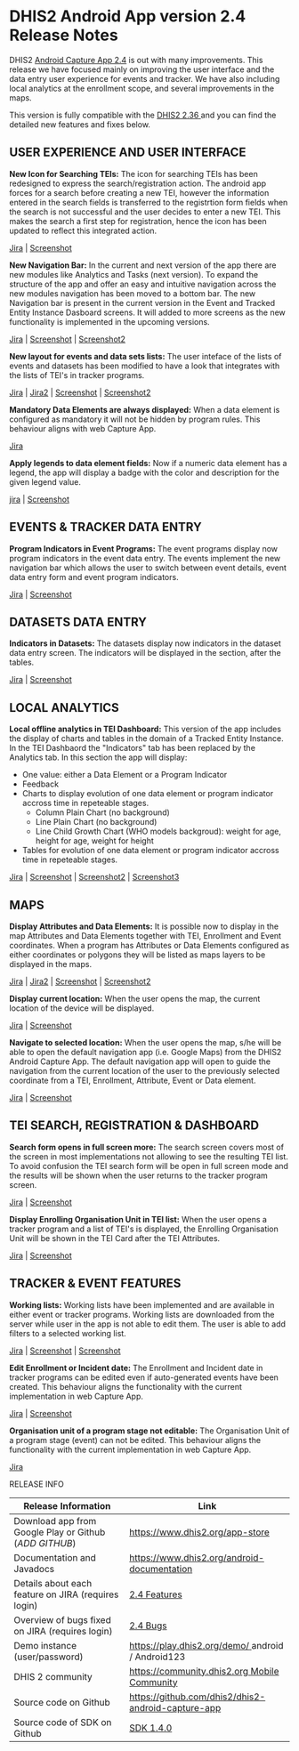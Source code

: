 # DHIS2 Android App version 2.4 Release Notes

DHIS2 [Android Capture App 2.4](https://www.dhis2.org/android-2-4) is out with many improvements. This release we have focused mainly on improving the user interface and the data entry user experience for events and tracker. We have also including local analytics at the enrollment scope, and several improvements in the maps.

This version is fully compatible with the [DHIS2 2.36 ](https://www.dhis2.org/236) and you can find the detailed new features and fixes below.


## USER EXPERIENCE AND USER INTERFACE
**New Icon for Searching TEIs:** The icon for searching TEIs has been redesigned to express the search/registration action. The android app forces for a search before creating a new TEI, however the information entered in the search fields is transferred to the registrtion form fields when the search is not successful and the user decides to enter a new TEI. This makes the search a first step for registration, hence the icon has been updated to reflect this integrated action.

[Jira](https://jira.dhis2.org/browse/ANDROAPP-3527) | [Screenshot](https://s3-eu-west-1.amazonaws.com/content.dhis2.org/dhis2-android/release+notes+2.4/2.4-release-screenshot01.png)

**New Navigation Bar:** In the current and next version of the app there are new modules like Analytics and Tasks (next version). To expand the structure of the app and offer an easy and intuitive navigation across the new modules navigation has been moved to a bottom bar. The new Navigation bar is present in the current version in the Event and Tracked Entity Instance Dasboard screens. It will added to more screens as the new functionality is implemented in the upcoming versions.  

[Jira](https://jira.dhis2.org/browse/ANDROAPP-3510) | [Screenshot](https://s3-eu-west-1.amazonaws.com/content.dhis2.org/dhis2-android/release+notes+2.4/2.4-release-screenshot02.png) | [Screenshot2](https://s3-eu-west-1.amazonaws.com/content.dhis2.org/dhis2-android/release+notes+2.4/2.4-release-screenshot22.png)


**New layout for events and data sets lists:** The user inteface of the lists of events and datasets has been modified to have a look that integrates with the lists of TEI's in tracker programs.

[Jira](https://jira.dhis2.org/browse/ANDROAPP-3562) | [Jira2](https://jira.dhis2.org/browse/ANDROAPP-3563) | [Screenshot](https://s3-eu-west-1.amazonaws.com/content.dhis2.org/dhis2-android/release+notes+2.4/2.4-release-screenshot23.png) | [Screenshot2](https://s3-eu-west-1.amazonaws.com/content.dhis2.org/dhis2-android/release+notes+2.4/2.4-release-screenshot26.png)

**Mandatory Data Elements are always displayed:** When a data element is configured as mandatory it will not be hidden by program rules. This behaviour aligns with web Capture App. 

[Jira](https://jira.dhis2.org/browse/ANDROAPP-3497) 

**Apply legends to data element fields:** Now if a numeric data element has a legend, the app will display a badge with the color and description for the given legend value.

[jira](https://jira.dhis2.org/browse/ANDROAPP-3312) | [Screenshot](https://s3-eu-west-1.amazonaws.com/content.dhis2.org/dhis2-android/release+notes+2.4/2.4-release-screenshot12.png)

## EVENTS & TRACKER DATA ENTRY

**Program Indicators in Event Programs:** The event programs display now program indicators in the event data entry. The events implement the new navigation bar which allows the user to switch between event details, event data entry form and event program indicators.

[Jira](https://jira.dhis2.org/browse/ANDROAPP-3463) | [Screenshot](https://s3-eu-west-1.amazonaws.com/content.dhis2.org/dhis2-android/release+notes+2.4/2.4-release-screenshot24.png)

## DATASETS DATA ENTRY
**Indicators in Datasets:** The datasets display now indicators in the dataset data entry screen. The indicators will be displayed in the section, after the tables. 

[Jira](https://jira.dhis2.org/browse/ANDROAPP-3464) | [Screenshot](https://s3-eu-west-1.amazonaws.com/content.dhis2.org/dhis2-android/release+notes+2.4/2.4-release-screenshot25.png)


## LOCAL ANALYTICS
**Local offline analytics in TEI Dashboard:** This version of the app includes the display of charts and tables in the domain of a Tracked Entity Instance. In the TEI Dashbaord the "Indicators" tab has been replaced by the Analytics tab. In this section the app will display:

- One value: either a Data Element or a Program Indicator
- Feedback
- Charts to display evolution of one data element or program indicator accross time in repeteable stages.
  - Column Plain Chart (no background)
  - Line Plain Chart (no background)
  - Line Child Growth Chart (WHO models backgroud): weight for age, height for age, weight for height
- Tables for evolution of one data element or program indicator accross time in repeteable stages.

[Jira](https://jira.dhis2.org/browse/ANDROAPP-664) | [Screenshot](https://s3-eu-west-1.amazonaws.com/content.dhis2.org/dhis2-android/release+notes+2.4/2.4-release-screenshot07.png) | [Screenshot2](https://s3-eu-west-1.amazonaws.com/content.dhis2.org/dhis2-android/release+notes+2.4/2.4-release-screenshot06.png) | [Screenshot3](https://s3-eu-west-1.amazonaws.com/content.dhis2.org/dhis2-android/release+notes+2.4/2.4-release-screenshot08.png)

## MAPS
**Display Attributes and Data Elements:** It is possible now to display in the map Attributes and Data Elements together with TEI, Enrollment and Event coordinates. When a program has Attributes or Data Elements configured as either coordinates or polygons they will be listed as maps layers to be displayed in the maps. 

[Jira](https://jira.dhis2.org/browse/ANDROAPP-2893) | [Jira2](https://jira.dhis2.org/browse/ANDROAPP-2978) | [Screenshot](https://s3-eu-west-1.amazonaws.com/content.dhis2.org/dhis2-android/release+notes+2.4/2.4-release-screenshot18.png) | [Screenshot2](https://s3-eu-west-1.amazonaws.com/content.dhis2.org/dhis2-android/release+notes+2.4/2.4-release-screenshot19.png)

**Display current location:** When the user opens the map, the current location of the device will be displayed.

[Jira](https://jira.dhis2.org/browse/ANDROAPP-3466) | [Screenshot](https://s3-eu-west-1.amazonaws.com/content.dhis2.org/dhis2-android/release+notes+2.4/2.4-release-screenshot17.png)

**Navigate to selected location:** When the user opens the map, s/he will be able to open the default navigation app (i.e. Google Maps) from the DHIS2 Android Capture App. The default navigation app will open to guide the navigation from the current location of the user to the previously selected coordinate from a TEI, Enrollment, Attribute, Event or Data element.

[Jira](https://jira.dhis2.org/browse/ANDROAPP-3467) | [Screenshot](https://s3-eu-west-1.amazonaws.com/content.dhis2.org/dhis2-android/release+notes+2.4/2.4-release-screenshot05.png)


## TEI SEARCH, REGISTRATION & DASHBOARD

**Search form opens in full screen more:** The search screen covers most of the screen in most implementations not allowing to see the resulting TEI list. To avoid confusion the TEI search form will be open in full screen mode and the results will be shown when the user returns to the tracker program screen. 

[Jira](https://jira.dhis2.org/browse/ANDROAPP-3528) | [Screenshot](https://s3-eu-west-1.amazonaws.com/content.dhis2.org/dhis2-android/release+notes+2.4/2.4-release-screenshot21.png) 

**Display Enrolling Organisation Unit in TEI list:** When the user opens a tracker program and a list of TEI's is displayed, the Enrolling Organisation Unit will be shown in the TEI Card after the TEI Attributes. 

[Jira](https://jira.dhis2.org/browse/ANDROAPP-3039) | [Screenshot](https://s3-eu-west-1.amazonaws.com/content.dhis2.org/dhis2-android/release+notes+2.4/2.4-release-screenshot16.png)


## TRACKER & EVENT FEATURES
**Working lists:** Working lists have been implemented and are available in either event or tracker programs. Working lists are downloaded from the server while user in the app is not able to edit them. The user is able to add filters to a selected working list. 

[Jira](https://jira.dhis2.org/browse/ANDROAPP-651) | [Screenshot](https://s3-eu-west-1.amazonaws.com/content.dhis2.org/dhis2-android/release+notes+2.4/2.4-release-screenshot14.png) | [Screenshot](https://s3-eu-west-1.amazonaws.com/content.dhis2.org/dhis2-android/release+notes+2.4/2.4-release-screenshot15.png)

**Edit Enrollment or Incident date:** The Enrollment and Incident date in tracker programs can be edited even if auto-generated events have been created. This behaviour aligns the functionality with the current implementation in web Capture App.

[Jira](https://jira.dhis2.org/browse/ANDROAPP-2510) | [Screenshot](https://s3-eu-west-1.amazonaws.com/content.dhis2.org/dhis2-android/release+notes+2.4/2.4-release-screenshot13.png)

**Organisation unit of a program stage not editable:** The Organisation Unit of a program stage (event) can not be edited. This behaviour aligns the functionality with the current implementation in web Capture App.

[Jira](https://jira.dhis2.org/browse/ANDROAPP-3019) 



RELEASE INFO

|Release Information|Link|
| --- | --- |
|Download app from Google Play or Github (*ADD GITHUB*)|[https://www.dhis2.org/app-store ](https://www.dhis2.org/app-store)| 
|Documentation and Javadocs|[https://www.dhis2.org/android-documentation ](https://www.dhis2.org/android-documentation)|
|Details about each feature on JIRA (requires login)|[2.4 Features ](https://jira.dhis2.org/issues/?filter=11956)|
|Overview of bugs fixed on JIRA (requires login)|[2.4 Bugs](https://jira.dhis2.org/issues/?filter=11957)|
|Demo instance (user/password)|[https://play.dhis2.org/demo/ ](https://play.dhis2.org/demo/) android / Android123|
|DHIS 2 community|[https://community.dhis2.org Mobile Community ](https://community.dhis2.org/c/subcommunities/mobile/16)|
|Source code on Github|[https://github.com/dhis2/dhis2-android-capture-app ](https://github.com/dhis2/dhis2-android-capture-app)|
|Source code of SDK on Github |[SDK 1.4.0 ](https://github.com/dhis2/dhis2-android-sdk/releases/tag/1.4.0)| 

